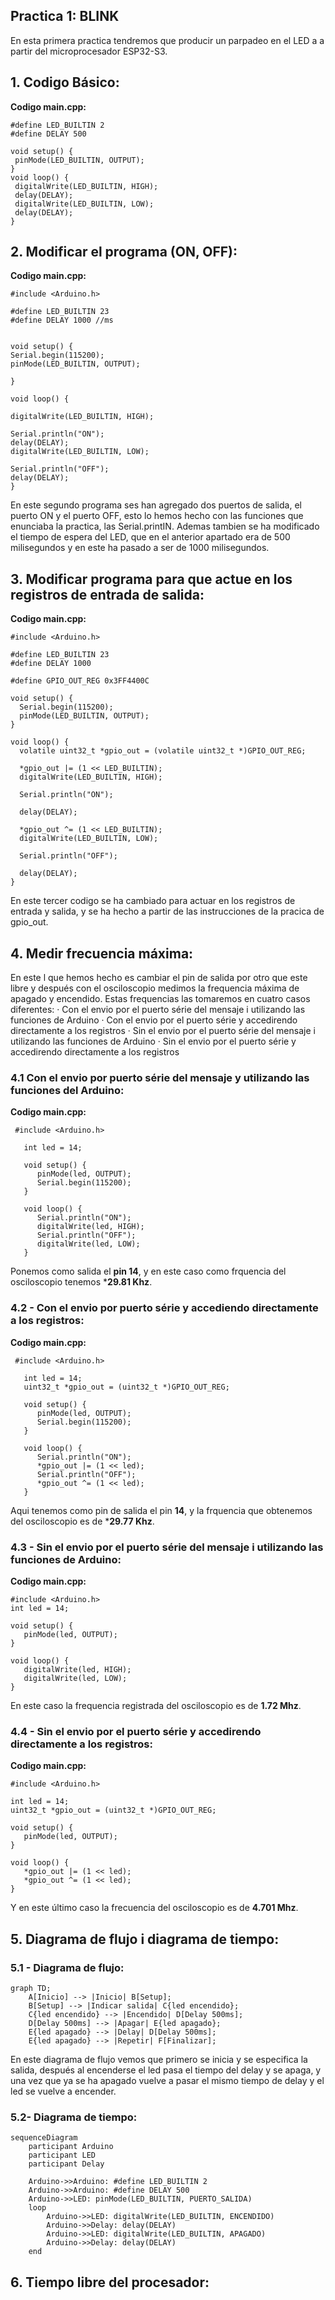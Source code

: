## **Practica 1: BLINK**

En esta primera practica tendremos que producir un parpadeo en el LED a a partir del microprocesador ESP32-S3.

## **1. Codigo Básico:**

**Codigo main.cpp:**
```
#define LED_BUILTIN 2
#define DELAY 500

void setup() {
 pinMode(LED_BUILTIN, OUTPUT);
}
void loop() {
 digitalWrite(LED_BUILTIN, HIGH);
 delay(DELAY);
 digitalWrite(LED_BUILTIN, LOW);
 delay(DELAY);
}
```

## **2. Modificar el programa (ON, OFF):**

**Codigo main.cpp:**
```
#include <Arduino.h>

#define LED_BUILTIN 23
#define DELAY 1000 //ms


void setup() {
Serial.begin(115200); 
pinMode(LED_BUILTIN, OUTPUT);

}

void loop() {
    
digitalWrite(LED_BUILTIN, HIGH);

Serial.println("ON"); 
delay(DELAY);
digitalWrite(LED_BUILTIN, LOW);

Serial.println("OFF"); 
delay(DELAY);
}
```

En este segundo programa ses han agregado dos puertos de salida, el puerto ON  y el puerto OFF,
esto lo hemos hecho con las funciones que enunciaba la practica, las Serial.printIN. Ademas tambien se ha modificado el tiempo de espera del LED, que en el
anterior apartado era de 500 milisegundos y en este ha pasado a ser de 1000 milisegundos.



## **3. Modificar programa para que actue en los registros de entrada de salida:**

**Codigo main.cpp:**
```
#include <Arduino.h>

#define LED_BUILTIN 23
#define DELAY 1000

#define GPIO_OUT_REG 0x3FF4400C

void setup() {
  Serial.begin(115200);
  pinMode(LED_BUILTIN, OUTPUT);
}

void loop() {
  volatile uint32_t *gpio_out = (volatile uint32_t *)GPIO_OUT_REG;

  *gpio_out |= (1 << LED_BUILTIN);
  digitalWrite(LED_BUILTIN, HIGH);

  Serial.println("ON");
  
  delay(DELAY);

  *gpio_out ^= (1 << LED_BUILTIN);
  digitalWrite(LED_BUILTIN, LOW);

  Serial.println("OFF");

  delay(DELAY);
}
```

En este tercer codigo se ha cambiado para actuar en los registros de entrada y salida, 
y se ha hecho a partir de las instrucciones de la pracica de gpio_out.


## **4. Medir frecuencia máxima:**

En este l que hemos hecho es cambiar el pin de salida por otro que este libre y después con el osciloscopio medimos la frequencia máxima de apagado y encendido. Estas frequencias las tomaremos en cuatro casos diferentes: 
· Con el envio por el puerto série del mensaje i utilizando las funciones de Arduino
· Con el envio por el puerto série y accedirendo directamente a los registros
· Sin el envio por el puerto série del mensaje i utilizando las funciones de Arduino
· Sin el envio por el puerto série y accedirendo directamente a los registros

### **4.1 Con el envio por puerto série del mensaje y utilizando las funciones del Arduino:**

**Codigo main.cpp:**
```
 #include <Arduino.h>

   int led = 14; 

   void setup() {                
      pinMode(led, OUTPUT);   
      Serial.begin(115200);
   }

   void loop() {
      Serial.println("ON");
      digitalWrite(led, HIGH);
      Serial.println("OFF");      
      digitalWrite(led, LOW);
   }
```

Ponemos como salida el **pin 14**, y en este caso como frquencia del osciloscopio tenemos ***29.81 Khz**.


### **4.2 - Con el envio por puerto série y accediendo directamente a los registros:**

**Codigo main.cpp:**
```
 #include <Arduino.h>

   int led = 14;
   uint32_t *gpio_out = (uint32_t *)GPIO_OUT_REG;

   void setup() {                
      pinMode(led, OUTPUT);   
      Serial.begin(115200);
   }

   void loop() {
      Serial.println("ON");
      *gpio_out |= (1 << led);
      Serial.println("OFF");      
      *gpio_out ^= (1 << led);
   }
```
Aqui tenemos como pin de salida el pin **14**, y la frquencia que obtenemos del osciloscopio es de ***29.77 Khz**.


### **4.3 - Sin el envio por el puerto série del mensaje i utilizando las funciones de Arduino:**

**Codigo main.cpp:**
```
#include <Arduino.h>
int led = 14; 

void setup() {                
   pinMode(led, OUTPUT);   
}

void loop() {
   digitalWrite(led, HIGH);
   digitalWrite(led, LOW);
}
```

En este caso la frequencia registrada del osciloscopio es de **1.72 Mhz**.

### **4.4 - Sin el envio por el puerto série y accedirendo directamente a los registros:**

**Codigo main.cpp:**
```
#include <Arduino.h>

int led = 14; 
uint32_t *gpio_out = (uint32_t *)GPIO_OUT_REG;

void setup() {                
   pinMode(led, OUTPUT);   
}

void loop() {
   *gpio_out |= (1 << led);
   *gpio_out ^= (1 << led);
}
```

Y en este último caso la frecuencia del osciloscopio es de **4.701 Mhz**.


## **5. Diagrama de flujo i diagrama de tiempo:**


### **5.1 - Diagrama de flujo:**


```mermaid
graph TD;
    A[Inicio] --> |Inicio| B[Setup];
    B[Setup] --> |Indicar salida| C{led encendido};
    C{led encendido} --> |Encendido| D[Delay 500ms];
    D[Delay 500ms] --> |Apagar| E{led apagado};
    E{led apagado} --> |Delay| D[Delay 500ms];
    E{led apagado} --> |Repetir| F[Finalizar];

```
En este diagrama de flujo vemos que primero se inicia y se especifica la salida, después al encenderse el led pasa el tiempo del delay y se apaga, y una vez que ya se ha apagado vuelve a pasar el mismo tiempo de delay y el led se vuelve a encender.



### **5.2- Diagrama de tiempo:**

```mermaid
sequenceDiagram
    participant Arduino
    participant LED
    participant Delay

    Arduino->>Arduino: #define LED_BUILTIN 2
    Arduino->>Arduino: #define DELAY 500
    Arduino->>LED: pinMode(LED_BUILTIN, PUERTO_SALIDA)
    loop
        Arduino->>LED: digitalWrite(LED_BUILTIN, ENCENDIDO)
        Arduino->>Delay: delay(DELAY)
        Arduino->>LED: digitalWrite(LED_BUILTIN, APAGADO)
        Arduino->>Delay: delay(DELAY)
    end

```



## **6. Tiempo libre del procesador:**











